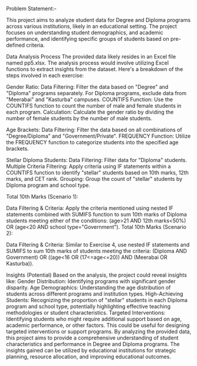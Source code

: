 Problem Statement:-

This project aims to analyze student data for Degree and Diploma programs across various institutions, likely in an educational setting. The project focuses on understanding student demographics, and academic performance, and identifying specific groups of students based on pre-defined criteria.

Data Analysis Process
The provided data likely resides in an Excel file named pp5.xlsx. The analysis process would involve utilizing Excel functions to extract insights from the dataset.
Here's a breakdown of the steps involved in each exercise:

Gender Ratio:
Data Filtering: Filter the data based on "Degree" and "Diploma" programs separately. For Diploma programs, exclude data from "Meerabai" and "Kasturba" campuses.
COUNTIFS Function: Use the COUNTIFS function to count the number of male and female students in each program.
Calculation: Calculate the gender ratio by dividing the number of female students by the number of male students.

Age Brackets:
Data Filtering: Filter the data based on all combinations of "Degree/Diploma" and "Government/Private".
FREQUENCY Function: Utilize the FREQUENCY function to categorize students into the specified age brackets.

Stellar Diploma Students:
Data Filtering: Filter data for "Diploma" students.
Multiple Criteria Filtering: Apply criteria using IF statements within a COUNTIFS function to identify "stellar" students based on 10th marks, 12th marks, and CET rank.
Grouping: Group the count of "stellar" students by Diploma program and school type.

Total 10th Marks (Scenario 1):

Data Filtering & Criteria: Apply the criteria mentioned using nested IF statements combined with SUMIFS function to sum 10th marks of Diploma students meeting either of the conditions: (age>21 AND 12th marks<50%) OR (age<20 AND school type="Government").
Total 10th Marks (Scenario 2):

Data Filtering & Criteria: Similar to Exercise 4, use nested IF statements and SUMIFS to sum 10th marks of students meeting the criteria: (Diploma AND Government) OR ((age<16 OR (17<=age<=20)) AND (Meerabai OR Kasturba)).

Insights (Potential)
Based on the analysis, the project could reveal insights like:
Gender Distribution: Identifying programs with significant gender disparity.
Age Demographics: Understanding the age distribution of students across different programs and institution types.
High-Achieving Students: Recognizing the proportion of "stellar" students in each Diploma program and school type, potentially highlighting effective teaching methodologies or student characteristics.
Targeted Interventions: Identifying students who might require additional support based on age, academic performance, or other factors. This could be useful for designing targeted interventions or support programs.
By analyzing the provided data, this project aims to provide a comprehensive understanding of student characteristics and performance in Degree and Diploma programs. The insights gained can be utilized by educational institutions for strategic planning, resource allocation, and improving educational outcomes.
